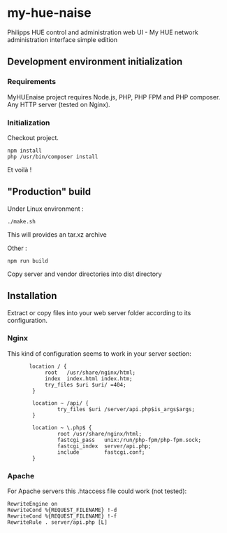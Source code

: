 # my-hue-naise
Philipps HUE control and administration web UI - My HUE network administration interface simple edition

## Development environment initialization

### Requirements
MyHUEnaise project requires Node.js, PHP, PHP FPM and PHP composer.
Any HTTP server (tested on Nginx).

### Initialization
Checkout project.
```
npm install
php /usr/bin/composer install
```

Et voilà !

## "Production" build
Under Linux environment :
```
./make.sh
```
This will provides an tar.xz archive

Other :
```
npm run build
```
Copy server and vendor directories into dist directory

## Installation
Extract or copy files into your web server folder according to its configuration.

### Nginx
This kind of configuration seems to work in your server section:
```
       location / {
            root   /usr/share/nginx/html;
            index  index.html index.htm;
            try_files $uri $uri/ =404;
        }

        location ~ /api/ {
                try_files $uri /server/api.php$is_args$args;
        }

        location ~ \.php$ {
                root /usr/share/nginx/html;
                fastcgi_pass   unix:/run/php-fpm/php-fpm.sock;
                fastcgi_index  server/api.php;
                include        fastcgi.conf;
        }
```

### Apache
For Apache servers this .htaccess file could work (not tested):
```
RewriteEngine on
RewriteCond %{REQUEST_FILENAME} !-d
RewriteCond %{REQUEST_FILENAME} !-f
RewriteRule . server/api.php [L]
```
